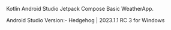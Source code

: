 Kotlin Android Studio Jetpack Compose Basic WeatherApp.

Android Studio Version:- Hedgehog | 2023.1.1 RC 3 for Windows

